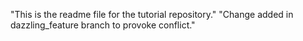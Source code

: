 "This is the readme file for the tutorial repository."
"Change added in dazzling_feature branch to provoke conflict."
